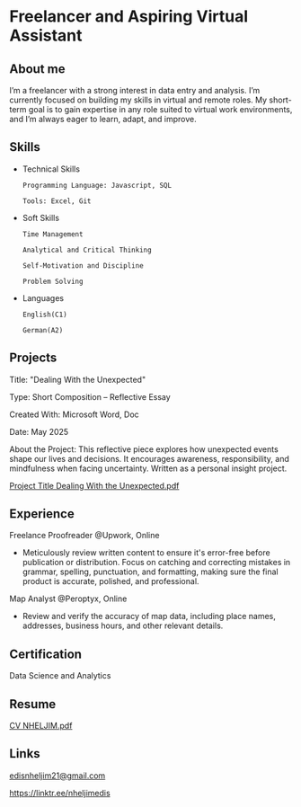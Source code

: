 # Freelancer and Aspiring Virtual Assistant

## About me
I’m a freelancer with a strong interest in data entry and analysis. I’m currently focused on building my skills in virtual and remote roles. My short-term goal is to gain expertise in any role suited to virtual work environments, and I’m always eager to learn, adapt, and improve.


## Skills
* Technical Skills

      Programming Language: Javascript, SQL 

      Tools: Excel, Git

* Soft Skills

      Time Management

      Analytical and Critical Thinking

      Self-Motivation and Discipline

      Problem Solving

* Languages

      English(C1)

      German(A2)

## Projects

Title: "Dealing With the Unexpected" 

Type: Short Composition – Reflective 
Essay 

Created With: Microsoft Word, Doc 

Date: May 2025 

About the Project: 
This reflective piece explores how unexpected events shape our lives and 
decisions. It encourages awareness, responsibility, and mindfulness when 
facing uncertainty. Written as a personal insight project. 

[Project Title Dealing With the Unexpected.pdf](https://github.com/user-attachments/files/20404707/Project.Title.Dealing.With.the.Unexpected.pdf)



## Experience
 Freelance Proofreader @Upwork, Online
 * Meticulously review written content to ensure it's error-free before publication or distribution. Focus on catching and correcting mistakes in grammar, spelling, punctuation, and formatting, making sure the final product is accurate, polished, and professional. 
 
 Map Analyst @Peroptyx, Online
* Review and verify the accuracy of map data, including place names, addresses, business hours, and other relevant details.
  
 ## Certification
 Data Science and Analytics

 ## Resume
[CV NHELJIM.pdf](https://github.com/user-attachments/files/20371225/CV.NHELJIM.pdf)

 ## Links
edisnheljim21@gmail.com

https://linktr.ee/nheljimedis
 


